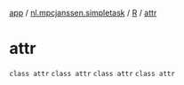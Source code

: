 [app](../../../index.md) / [nl.mpcjanssen.simpletask](../../index.md) / [R](../index.md) / [attr](.)

# attr

`class attr`
`class attr`
`class attr`
`class attr`